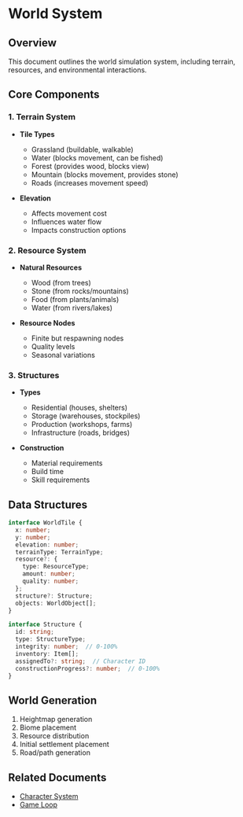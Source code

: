 # World System

## Overview
This document outlines the world simulation system, including terrain, resources, and environmental interactions.

## Core Components

### 1. Terrain System
- **Tile Types**
  - Grassland (buildable, walkable)
  - Water (blocks movement, can be fished)
  - Forest (provides wood, blocks view)
  - Mountain (blocks movement, provides stone)
  - Roads (increases movement speed)

- **Elevation**
  - Affects movement cost
  - Influences water flow
  - Impacts construction options

### 2. Resource System
- **Natural Resources**
  - Wood (from trees)
  - Stone (from rocks/mountains)
  - Food (from plants/animals)
  - Water (from rivers/lakes)

- **Resource Nodes**
  - Finite but respawning nodes
  - Quality levels
  - Seasonal variations

### 3. Structures
- **Types**
  - Residential (houses, shelters)
  - Storage (warehouses, stockpiles)
  - Production (workshops, farms)
  - Infrastructure (roads, bridges)

- **Construction**
  - Material requirements
  - Build time
  - Skill requirements

## Data Structures
```typescript
interface WorldTile {
  x: number;
  y: number;
  elevation: number;
  terrainType: TerrainType;
  resource?: {
    type: ResourceType;
    amount: number;
    quality: number;
  };
  structure?: Structure;
  objects: WorldObject[];
}

interface Structure {
  id: string;
  type: StructureType;
  integrity: number;  // 0-100%
  inventory: Item[];
  assignedTo?: string;  // Character ID
  constructionProgress?: number;  // 0-100%
}
```

## World Generation
1. Heightmap generation
2. Biome placement
3. Resource distribution
4. Initial settlement placement
5. Road/path generation

## Related Documents
- [Character System](../character/README.md)
- [Game Loop](../game_loop/README.md)
